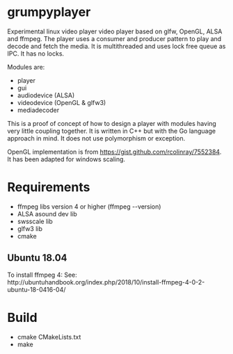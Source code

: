 # grumpyplayer

Experimental linux video player video player based on glfw, OpenGL, ALSA and ffmpeg. The player uses a consumer and producer pattern to play and decode and fetch the media. It is multithreaded and uses lock free queue as IPC. It has no locks.

Modules are:
* player
* gui
* audiodevice (ALSA)
* videodevice (OpenGL & glfw3)
* mediadecoder


This is a proof of concept of how to design a player with modules having very little coupling together. It is written in C++ but with the Go language approach in mind. It does not use polymorphism or exception.

OpenGL implementation is from https://gist.github.com/rcolinray/7552384. It has been adapted for windows scaling.

<h1>Requirements</h1>

 * ffmpeg libs version 4 or higher (ffmpeg --version)
 * ALSA asound dev lib
 * swsscale lib
 * glfw3 lib
 * cmake
 
 <h2>Ubuntu 18.04</h2>
 To install ffmpeg 4:
 See: http://ubuntuhandbook.org/index.php/2018/10/install-ffmpeg-4-0-2-ubuntu-18-0416-04/

<h1>Build</h1>

  * cmake CMakeLists.txt
  * make
